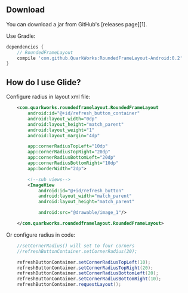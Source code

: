Download
--------
You can download a jar from GitHub's [releases page][1].

Use Gradle:

```gradle
dependencies {
    // RoundedFrameLayout
    compile 'com.github.QuarkWorks:RoundedFrameLayout-Android:0.2'
}
```
How do I use Glide?
-------------------
Configure radius in layout xml file:
```xml
    <com.quarkworks.roundedframelayout.RoundedFrameLayout
        android:id="@+id/refresh_button_container"
        android:layout_width="0dp"
        android:layout_height="match_parent"
        android:layout_weight="1"
        android:layout_margin="4dp"

        app:cornerRadiusTopLeft="10dp"
        app:cornerRadiusTopRight="20dp"
        app:cornerRadiusBottomLeft="20dp"
        app:cornerRadiusBottomRight="10dp"
        app:borderWidth="2dp">

        <!--sub views-->
        <ImageView
            android:id="@+id/refresh_button"
            android:layout_width="match_parent"
            android:layout_height="match_parent"

            android:src="@drawable/image_1"/>

    </com.quarkworks.roundedframelayout.RoundedFrameLayout>
```

Or configure radius in code:
```java
    //setCornerRadius() will set to four corners
    //refreshButtonContainer.setCornerRadius(20);

    refreshButtonContainer.setCornerRadiusTopLeft(10);
    refreshButtonContainer.setCornerRadiusTopRight(20);
    refreshButtonContainer.setCornerRadiusBottomLeft(20);
    refreshButtonContainer.setCornerRadiusBottomRight(10);
    refreshButtonContainer.requestLayout();
```
